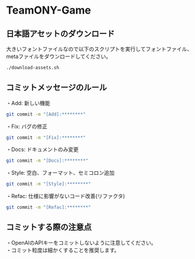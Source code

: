 # TeamONY-Game
 
## 日本語アセットのダウンロード

大きいフォントファイルなので以下のスクリプトを実行してフォントファイル、metaファイルをダウンロードしてください。

```sh
./download-assets.sh
```

## コミットメッセージのルール

・Add: 新しい機能
```sh
git commit -m "[Add]:********"
```

・Fix: バグの修正
```sh
git commit -m "[Fix]:********"
```

・Docs: ドキュメントのみ変更
```sh
git commit -m "[Docs]:********"
```

・Style: 空白、フォーマット、セミコロン追加
```sh
git commit -m "[Style]:********"
```

・Refac: 仕様に影響がないコード改善(リファクタ) 
```sh
git commit -m "[Refac]:********"
```

## コミットする際の注意点

・OpenAIのAPIキーをコミットしないように注意してください。<br>
・コミット粒度は細かくすることを推奨します。<br>